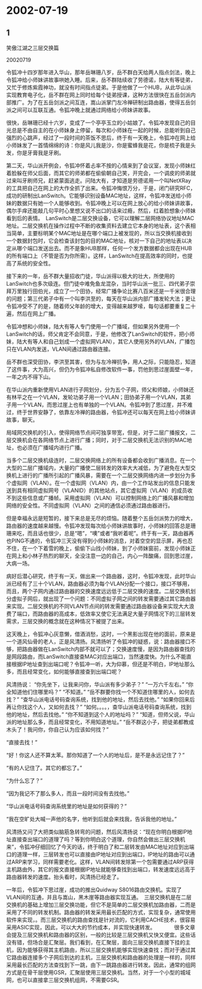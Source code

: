 # 2002-07-19

## 1


笑傲江湖之三层交换篇

20020719

令狐冲十四岁那年进入华山，那年岳琳珊八岁，岳不群白天给两人指点剑法，晚上令狐冲给小师妹讲故事哄她入睡。后来，岳不群陆续收了劳德诺，陆大有等徒弟，又忙于修炼紫霞神功，就没有时间指点徒弟。于是他做了一个HUB，从此华山派实现教育电子化，岳不群在网上同时给每个徒弟授课，这种方法很快在五岳剑派内部推广。为了在五岳剑派之间互连，嵩山派掌门左冷禅研制出路由器，使得五岳剑派之间可以互联互通。令狐冲晚上就通过网络给小师妹讲故事。　

很快，岳琳珊已经十六岁，变成了一个亭亭玉立的小姑娘了。令狐冲发现自己的目光总是不由自主的在小师妹身上停留，每次和小师妹在一起的时候，总能听到自己强烈的心跳声，经过了一段时间的茶饭不思后，终于有一天晚上，令狐冲在网上给小师妹发了一首情绵绵的诗：你是风儿我是沙，你是蜜蜂我是花，你是梳子我是头发，你是牙膏我是牙刷。　

第二天，华山派开例会，令狐冲怀着忐率不按的心情来到了会议室，发现小师妹红着脸躲在师父后面，而其它的师弟都在偷偷朝自己笑，开完会，一个调皮的师弟就过来叫牙刷师兄，赶紧蒙面逃走。问陆大有，才知道是劳德诺用一个叫NetXRay的工具把自己在网上的大作全抓了出来。令狐冲悔恨万分，于是，闭门研究RFC，成功的研制出LanSwitch。它能够识别设备MAC地址，这样，令狐冲发送给小师妹的数据只有她一个人能够收到。令狐冲晚上可以在网上放心的给小师妹讲故事，偶尔手痒还能敲几句平时心里想又说不出口的话来过瘾，然后，红着脸想象小师妹看到后的表情。　LanSwitch是二层交换设备，它可以理解二层网络协议地址MAC地址。二层交换机在操作过程中不断的收集资料去建立它本身的地址表，这个表相当简单，主要标明某个MAC地址是在哪个端口上被发现的，所以当交换机接收到一个数据封包时，它会检查该封包的目的MAC地址，核对一下自己的地址表以决定从哪个端口发送出去。而不是象HUB那样，任何一个发方数据都会出现在HUB的所有端口上（不管是否为你所需）。这样，LanSwitch在提高效率的同时，也提高了系统的安全性。　

接下来的一年，岳不群大量招收门徒，华山派得以极大的壮大，所使用的LanSwitch也多次级连。但门徒中难免鱼龙混杂，当时华山派一批三、四代弟子崇拜万里独行田伯光，成立了一个田协，经常广播争论比赛八百米还是一千米很合理的问题；第三代弟子中有一个叫李洪至的，每天在华山派内部广播发轮大法；更让令狐冲受不了的是，随着师父年龄的增大，变得越来越罗嗦，每句话都要重复二十遍，然后在网上广播。

令狐冲想和小师妹，陆大有等人专门使用一个广播域，但如果另外使用一个LanSwitch的话，师父肯定不会同意，于是，他修改了LanSwitch的软件，把小师妹，陆大有等人和自己划成一个虚拟网VLAN），其它人使用另外的VLAN，广播包只在VLAN内发送，VLAN间通过路由器连接。

岳不群也深受田协，李洪至其害，但为与左冷禅抗争，用人之际，只能隐忍，知道了这件事，大为高兴，但仍为令狐冲私自修改软件一事，罚他到思过崖面壁一年，一年之内不得下山。

在华山派内重新使用VLAN进行子网划分，分为五个子网，师父和师娘，小师妹还有林平之在一个VLAN，发轮功弟子用一个VLAN；田协弟子用一个VLAN，其弟子用一个VLAN，而思过崖上也有单独的一个VLAN。令狐冲到了思过崖，并不难过，终于世界安静了，依靠左冷禅的路由器，令狐冲还可以每天在网上给小师妹讲故事，聊天。

局域网交换机的引入，使得网络节点间可独享带宽，但是，对于二层广播报文，二层交换机会在各网络节点上进行广播；同时，对于二层交换机无法识别的MAC地址，也必须在广播域内进行广播。

当多个二层交换机级连时，二层交换网络上的所有设备都会收到广播消息。在一个大型的二层广播域内，大量的广播使二层转发的效率大大减低，为了避免在大型交换机上进行的广播所引起的广播风暴，需要在一个二层交换网络内进一步划分为多个虚拟网（VLAN）。在一个虚拟网（VLAN）内，由一个工作站发出的信息只能发送到具有相同虚拟网号（VLANID）的其他站点，其它虚拟网（VLAN）的成员收不到这些信息或广播帧。采用虚拟网（VLAN）可以控制网络上的广播风暴和增加网络的安全性。不同虚拟网（VLAN）之间的通信必须通过路由器进行。

但是幸福永远是短暂的，接下来总是无尽的烦恼。随着整个五岳剑派势力的增大，路由器的速度越来越慢。令狐冲发现每次给小师妹讲故事时，小师妹的回答总是珊珊来吃，而且话也很少，总是“嗯”，“噢”或者“我听着呢”。终于有一天，路由器再也PING不通的，令狐冲三天没有得到小师妹的消息，对着空空的显示屏，再也忍不住，在一个下着雪的晚上，偷偷下山找小师妹，到了小师妹窗前，发现小师妹正在网上和小林子热烈的聊天，全没注意一边的自己，内心一阵酸痛，回到思过崖，大病一场。

病好后潜心研究，终于有一天，做出来一个路由器，这时，令狐冲发现，此时华山派已经有了三十个VLAN，路由器必须为每个VLAN分配一个接口，接口不够用，而且，两个子网内通过路由器的交换速度远远低于二层交换的速度。二层交换机划分虚拟子网后，就出现了一个问题：不同虚拟子网之间的转发需要通过其它路由器来实现。二层交换机的不同VLAN节点间的转发需要通过路由器设备来实现大大浪费了端口，而路由器的高成本，低效率又使它无法满足大量子网情况下的三层转发需求，三层交换的概念就在这种情况下被提了出来。

这天晚上，令狐冲心灰意懒，借酒消愁，这时，一个黑影出现在他的面前，原来是一个道风仙骨的老人，正是风清扬。风清扬听了令狐冲的疑惑，说：路由器接口不够，把路由器做在LanSwitch内部不就可以了；交换速度慢，是因为路由器查找的是网段路由，而LanSwitch直接查MAC对应出端口，当然速度快。为什么不能直接根据IP地址查到出端口呢？令狐冲一听，大为仰慕，但还是不明白，IP地址那么多，而且经常变化，如何能够直接查到出端口呢？

风清扬说： “你先坐下，让我来问你，华山派有多少弟子？” “一万六千左右。” “你全知道他们住哪里吗？” “不知道。” “岳不群要你找一个不知道住哪里的人，如何去找？” “查华山派电话号码查询系统，找到他的地址，然后去找他。” “如果你回来后再让你找这个人，又如何去找？” “如何。。。。，查华山派电话号码查询系统，找到他的地址，然后去找他。” “你不知道到这个人的地址吗？” “知道，但师父说，华山派的地址那么多，而且经常变化，不用知道地址。” “岳不群这小子，把徒弟都教成木头了！我问你，你自己认为应该如何找？”

“直接去找！”　

“好！你这人还不算太苯。那你知道了一个人的地址后，是不是永远记住了？”　

“有的人记住了。其它的都忘了。”　

“为什么忘了？”　

“因为我记不了那么多人，而且一段时间没有去找他。”　

“华山派电话号码查询系统里的地址是如何获得的？”　

“我在空旷处大喊一声他的名字，他听到后就会来找我，告诉我他的地址。”　

风清扬又问了大把类似脑筋急转弯的问题，然后风清扬说：“现在你明白根据IP地址直接查出端口的道理了吗？等到你明白这个道理，你自然会做出三层交换机来”，令狐冲仔细回忆了今天的话，终于明白了和二层转发由MAC地址对应到出端口的道理一样，三层转发也可以直接由IP地址对应到出端口，IP地址的路由可以通过ARP来学习，同样需要老化。这样，VLAN间转发除第一个包需要通过ARP获得主机路由外，其它的报文直接根据IP地址就能够查找到出端口，转发速度远远高于路由器转发的速度。抬头看时，风清扬已经走了。　

一年后，令狐冲下思过崖，成功的推出Quidway S8016路由交换机。实现了VLAN间的互通，并且与嵩山，黑木崖等路由器实现互通。　三层交换机是在二层交换机的基础上增加三层交换功能，但它不是简单的二层交换机加路由器，二而是采用了不同的转发机制。路由器的转发采用最长匹配的方式，实现复杂，通常使用软件来实现，。而三层交换机的路由查找是针对流的，它利用CACHE技术，很容易采用ASIC实现，因此，可以大大的节约成本，并实现快速转发。 　 　　很多文章会提及三层交换机和路由器的区别，一般的比较是三层交换机又快又便宜。这些话没有错，但场合是汇聚层。我们看到，在汇聚层，面向三层交换机直接下挂的主机，因为能够获得其主机路由，所以三层交换机能够实现快速查找；而对于通过其它路由器连接多个子网后到达的主机，三层交换机和路由器的处理是一样的，同样采用最长匹配的方法查找到下一跳，由下一跳路由器进行转发。因此，通常的组网方式是在骨干层使用GSR，汇聚层使用三层交换机。当然，对于一个小型的城域网，也可以直接拿三层交换机组网，不需要GSR。　  



